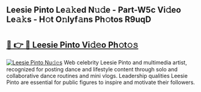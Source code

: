 ## Leesie Pinto Le𝚊𝚔ed N𝚞𝚍e - Part-W5c Vi𝚍eo Le𝚊𝚔s - H𝚘t O𝚗lyf𝚊ns Ph𝚘tos R9uqD

# <h2><a href="http://hf3ep3.feru.top/?c=Leesie+Pinto">🔗 👉 🔴 Leesie Pinto Vi𝚍𝚎o Ph𝚘t𝚘𝚜</a></h2>

[![Leesie Pinto Nu𝚍𝚎s](https://i.imgur.com/0TWrTi3.gif)](http://hf3ep3.feru.top/?c=Leesie+Pinto)
Web celebrity Leesie Pinto and multimedia artist, recognized for posting dance and lifestyle content through solo and collaborative dance routines and mini vlogs. Leadership qualities Leesie Pinto are essential for public figures to inspire and motivate their followers. 
